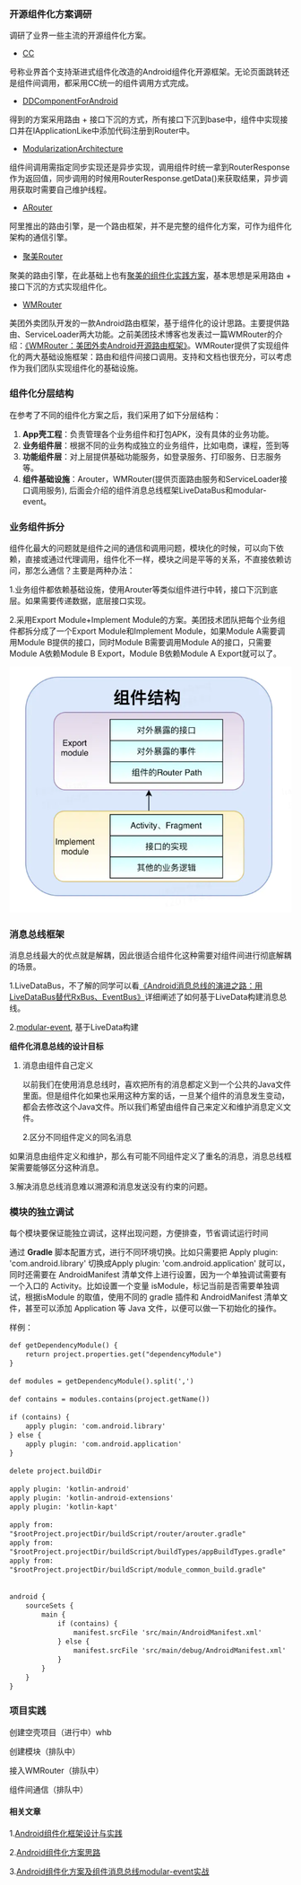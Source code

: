### 开源组件化方案调研

调研了业界一些主流的开源组件化方案。

- [CC](https://github.com/luckybilly/CC)

号称业界首个支持渐进式组件化改造的Android组件化开源框架。无论页面跳转还是组件间调用，都采用CC统一的组件调用方式完成。

- [DDComponentForAndroid](https://github.com/luojilab/DDComponentForAndroid)

得到的方案采用路由 + 接口下沉的方式，所有接口下沉到base中，组件中实现接口并在IApplicationLike中添加代码注册到Router中。

- [ModularizationArchitecture](https://github.com/SpinyTech/ModularizationArchitecture)

组件间调用需指定同步实现还是异步实现，调用组件时统一拿到RouterResponse作为返回值，同步调用的时候用RouterResponse.getData()来获取结果，异步调用获取时需要自己维护线程。

- [ARouter](https://github.com/alibaba/Arouter)

阿里推出的路由引擎，是一个路由框架，并不是完整的组件化方案，可作为组件化架构的通信引擎。

- [聚美Router](https://github.com/JumeiRdGroup/Router)

聚美的路由引擎，在此基础上也有[聚美的组件化实践方案](https://juejin.im/post/5a4b4425518825128654eef4)，基本思想是采用路由 + 接口下沉的方式实现组件化。

- [WMRouter](https://github.com/meituan/WMRouter)

美团外卖团队开发的一款Android路由框架，基于组件化的设计思路。主要提供路由、ServiceLoader两大功能。之前美团技术博客也发表过一篇WMRouter的介绍：[《WMRouter：美团外卖Android开源路由框架》](https://tech.meituan.com/meituan_waimai_android_open_source_routing_framework.html)。WMRouter提供了实现组件化的两大基础设施框架：路由和组件间接口调用。支持和文档也很充分，可以考虑作为我们团队实现组件化的基础设施。



### 组件化分层结构

在参考了不同的组件化方案之后，我们采用了如下分层结构：

1. **App壳工程**：负责管理各个业务组件和打包APK，没有具体的业务功能。
2. **业务组件层**：根据不同的业务构成独立的业务组件，比如电商，课程，签到等
3. **功能组件层**：对上层提供基础功能服务，如登录服务、打印服务、日志服务等。
4. **组件基础设施**：Arouter，WMRouter(提供页面路由服务和ServiceLoader接口调用服务), 后面会介绍的组件消息总线框架LiveDataBus和modular-event。



### 业务组件拆分

组件化最大的问题就是组件之间的通信和调用问题，模块化的时候，可以向下依赖，直接或通过代理调用，组件化不一样，模块之间是平等的关系，不直接依赖访问，那怎么通信？主要是两种办法：

1.业务组件都依赖基础设施，使用Arouter等类似组件进行中转，接口下沉到底层。如果需要传递数据，底层接口实现。

2.采用Export Module+Implement Module的方案。美团技术团队把每个业务组件都拆分成了一个Export Module和Implement Module，如果Module A需要调用Module B提供的接口，同时Module B需要调用Module A的接口，只需要Module A依赖Module B Export，Module B依赖Module A Export就可以了。

 ![](..\images\组件功能划分.png)



### 消息总线框架

消息总线最大的优点就是解耦，因此很适合组件化这种需要对组件间进行彻底解耦的场景。

 1.LiveDataBus，不了解的同学可以看[《Android消息总线的演进之路：用LiveDataBus替代RxBus、EventBus》](https://tech.meituan.com/Android_LiveDataBus.html)详细阐述了如何基于LiveData构建消息总线。

 2.[modular-event](modular-event.md), 基于LiveData构建



**组件化消息总线的设计目标**

1. 消息由组件自己定义

   以前我们在使用消息总线时，喜欢把所有的消息都定义到一个公共的Java文件里面。但是组件化如果也采用这种方案的话，一旦某个组件的消息发生变动，都会去修改这个Java文件。所以我们希望由组件自己来定义和维护消息定义文件。

   2.区分不同组件定义的同名消息

​	如果消息由组件定义和维护，那么有可能不同组件定义了重名的消息，消息总线框架需要能够区分这种消息。

   3.解决消息总线消息难以溯源和消息发送没有约束的问题。



### 模块的独立调试

每个模块要保证能独立调试，这样出现问题，方便排查，节省调试运行时间

通过 **Gradle** 脚本配置方式，进行不同环境切换。比如只需要把 Apply plugin: 'com.android.library' 切换成Apply plugin: 'com.android.application' 就可以，同时还需要在 AndroidManifest 清单文件上进行设置，因为一个单独调试需要有一个入口的 Activity。比如设置一个变量 isModule，标记当前是否需要单独调试，根据isModule 的取值，使用不同的 gradle 插件和 AndroidManifest 清单文件，甚至可以添加 Application 等 Java 文件，以便可以做一下初始化的操作。

 样例：

```
def getDependencyModule() {
    return project.properties.get("dependencyModule")
}

def modules = getDependencyModule().split(',')

def contains = modules.contains(project.getName())

if (contains) {
    apply plugin: 'com.android.library'
} else {
    apply plugin: 'com.android.application'
}

delete project.buildDir

apply plugin: 'kotlin-android'
apply plugin: 'kotlin-android-extensions'
apply plugin: 'kotlin-kapt'

apply from: "$rootProject.projectDir/buildScript/router/arouter.gradle"
apply from: "$rootProject.projectDir/buildScript/buildTypes/appBuildTypes.gradle"
apply from: "$rootProject.projectDir/buildScript/module_common_build.gradle"


android {
    sourceSets {
        main {
            if (contains) {
                manifest.srcFile 'src/main/AndroidManifest.xml'
            } else {
                manifest.srcFile 'src/main/debug/AndroidManifest.xml'
            }
        }
    }
}
```



### 项目实践

创建空壳项目（进行中）whb



创建模块（排队中）

接入WMRouter（排队中）

组件间通信（排队中）





#### 相关文章

1.[Android组件化框架设计与实践](https://mp.weixin.qq.com/s?__biz=MzI0MjE3OTYwMg==&mid=2649551494&idx=1&sn=cba4fbe54a72eb33eb8b27fc83a2cff0&chksm=f11819fbc66f90ed869aafa590dda1fe461e3985f92d25172799a48b5720ef5d8a4ebd996624&scene=21#wechat_redirect)

2.[Android组件化方案思路](https://www.jianshu.com/p/29b3de449b4d)

3.[Android组件化方案及组件消息总线modular-event实战](https://www.jianshu.com/p/ad590a8b3a00)






